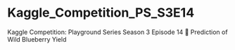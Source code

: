 # Kaggle_Competition_PS_S3E14
Kaggle Competition: 
Playground Series Season 3 Episode 14 
🍇 Prediction of Wild Blueberry Yield 
